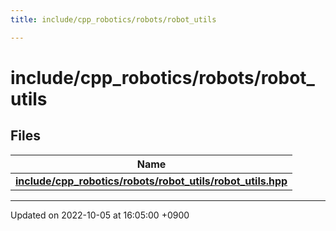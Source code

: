 ```yaml
---
title: include/cpp_robotics/robots/robot_utils

---
```


# include/cpp_robotics/robots/robot_utils



## Files

| Name           |
| -------------- |
| **[include/cpp_robotics/robots/robot_utils/robot_utils.hpp](/cpp_robotics/doxybook/Files/robot__utils_8hpp/#file-robot-utils.hpp)**  |






-------------------------------

Updated on 2022-10-05 at 16:05:00 +0900
